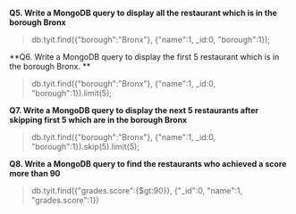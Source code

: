 **Q5. Write a MongoDB query to display all the restaurant which is in the borough 
Bronx**

> db.tyit.find({"borough":"Bronx"}, {"name":1, _id:0, "borough":1}); 

**Q6. Write a MongoDB query to display the first 5 restaurant which is in the borough 
Bronx.
**

> db.tyit.find({"borough":"Bronx"}, {"name":1, _id:0, "borough":1}).limit(5); 

**Q7. Write a MongoDB query to display the next 5 restaurants after skipping first 5 
which are in the borough Bronx**

> db.tyit.find({"borough":"Bronx"}, {"name":1, _id:0, "borough":1}).skip(5).limit(5); 

**Q8. Write a MongoDB query to find the restaurants who achieved a score more than 
90**

> db.tyit.find({"grades.score":{$gt:90}}, {"_id":0, "name":1, "grades.score":1})                                                                                                                                                                             

